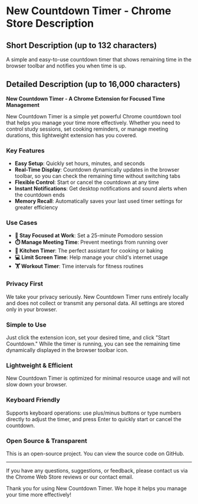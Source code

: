 # New Countdown Timer - Chrome Store Description

## Short Description (up to 132 characters)

A simple and easy-to-use countdown timer that shows remaining time in the browser toolbar and notifies you when time is up.

## Detailed Description (up to 16,000 characters)

**New Countdown Timer - A Chrome Extension for Focused Time Management**

New Countdown Timer is a simple yet powerful Chrome countdown tool that helps you manage your time more effectively. Whether you need to control study sessions, set cooking reminders, or manage meeting durations, this lightweight extension has you covered.

### Key Features

- **Easy Setup**: Quickly set hours, minutes, and seconds
- **Real-Time Display**: Countdown dynamically updates in the browser toolbar, so you can check the remaining time without switching tabs
- **Flexible Control**: Start or cancel the countdown at any time
- **Instant Notifications**: Get desktop notifications and sound alerts when the countdown ends
- **Memory Recall**: Automatically saves your last used timer settings for greater efficiency

### Use Cases

- **🎯 Stay Focused at Work**: Set a 25-minute Pomodoro session
- **⏱️ Manage Meeting Time**: Prevent meetings from running over
- **🍳 Kitchen Timer**: The perfect assistant for cooking or baking
- **💻 Limit Screen Time**: Help manage your child's internet usage
- **🏋️ Workout Timer**: Time intervals for fitness routines

### Privacy First

We take your privacy seriously. New Countdown Timer runs entirely locally and does not collect or transmit any personal data. All settings are stored only in your browser.

### Simple to Use

Just click the extension icon, set your desired time, and click "Start Countdown." While the timer is running, you can see the remaining time dynamically displayed in the browser toolbar icon.

### Lightweight & Efficient

New Countdown Timer is optimized for minimal resource usage and will not slow down your browser.

### Keyboard Friendly

Supports keyboard operations: use plus/minus buttons or type numbers directly to adjust the timer, and press Enter to quickly start or cancel the countdown.

### Open Source & Transparent

This is an open-source project. You can view the source code on GitHub.

---

If you have any questions, suggestions, or feedback, please contact us via the Chrome Web Store reviews or our contact email.

Thank you for using New Countdown Timer. We hope it helps you manage your time more effectively!
